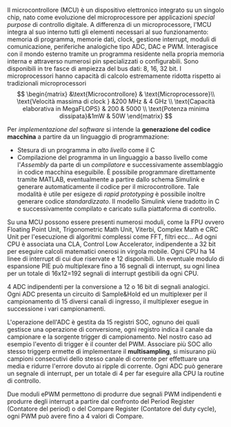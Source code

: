Il microcontrollore (MCU) è un dispositivo elettronico integrato su un singolo chip, nato come evoluzione del microprocessore per applicazioni *special purpose* di controllo digitale.
A differenza di un microprocessore, l'MCU integra al suo interno tutti gli elementi necessari al suo funzionamento: memoria di programma, memorie dati, clock, gestione interrupt, moduli di comunicazione, periferiche analogiche tipo ADC, DAC e PWM.
Interagisce con il mondo esterno tramite un programma residente nella propria memoria interna e attraverso numerosi pin specializzati o configurabili.
Sono disponibili in tre fasce di ampiezza del bus dati: 8, 16, 32 bit.
I microprocessori hanno capacità di calcolo estremamente ridotta rispetto ai tradizionali microprocessori
$$
\begin{matrix} 
&\text{Microcontrollore} & \text{Microprocessore}\\
\text{Velocità massima di clock } &200 MHz & 4 GHz  \\
\text{Capacità elaborativa in MegaFLOPS} & 200 & 5000  \\
\text{Potenza minima dissipata}&1mW & 50W
\end{matrix}
$$

Per *implementazione del software* si intende la **generazione del codice macchina** a partire da un linguaggio di programmazione:
- Stesura di un programma in *alto livello* come il C
- Compilazione del programma in un linguaggio a basso livello come l'*Assembly* da parte di un *compilatore* e successivamente assemblaggio in codice macchina eseguibile.
È possibile programmare direttamente tramite MATLAB, eventualmente a partire dallo schema Simulink e generare automaticamente il codice per il microcontrollore.
Tale modalità è utile per esigeze di *rapid prototyping* è possibile inoltre generare codice *standardizzato*.
Il modello Simulink viene tradotto in C e successivamente compilato e caricato sulla piattaforma di controllo.

Su una MCU possono essere presenti numerosi moduli, come la FPU ovvero Floating Point Unit, Trigonometric Math Unit, Viterbi, Complex Math e CRC Unit per l'esecuzione di algoritmi complessi come FFT, filtri ecc...
Ad ogni CPU è associata una CLA, Control Low Accelerator, indipendente a 32 bit per eseguire calcoli matematici onerosi in virgola mobile.
Ogni CPU ha 14 linee di interrupt di cui due riservate e 12 disponibili.
Un eventuale modulo di espansione PIE può multiplexare fino a 16 segnali di interrupt, su ogni linea per un totale di 16x12=192 segnali di interrupt gestibili da ogni CPU.

4 ADC indipendenti per la conversione a 12 o 16 bit di segnali analogici.
Ogni ADC presenta un circuito di Sample&Hold ed un multiplexer per il campionamento di 15 diversi canali di ingresso, il multiplexer esegue in successione i vari campionamenti.

L'operazione dell'ADC è gestita da 15 registri SOC, ognuno dei quali gestisce una operazione di conversione, ogni registro indica il canale da campionare e la sorgente trigger di campionamento. Nel nostro caso ad esempio l'evento di trigger è il counter del PWM. 
Associare più SOC allo stesso triggerp ermette di implementare il **multisampling**, si misurano più campioni consecutivi dello stesso canale di corrente per effettuare una media e ridurre l'errore dovuto ai ripple di corrente.
Ogni ADC può generare un segnale di interrupt, per un totale di 4 per far eseguire alla CPU la routine di controllo.

Due moduli ePWM permettono di produrre due segnali PWM indipendenti e produrre degli interrupt a partire dal confronto del Period Register (Contatore del period) o del Compare Register (Contatore del duty cycle), ogni PWM può avere fino a 4 valori di Compare.
